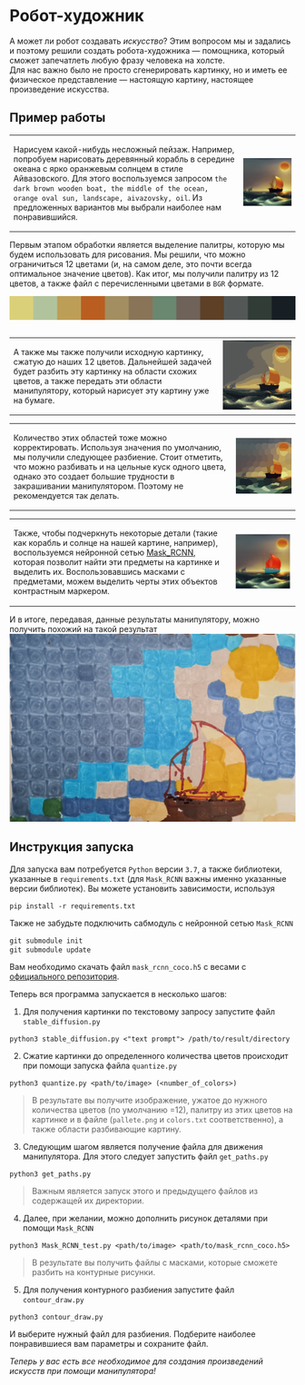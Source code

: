 # Робот-художник
А может ли робот создавать _искусство_? Этим вопросом мы и задались и поэтому решили создать робота-художника — помощника, который сможет запечатлеть любую фразу человека на холсте.  
Для нас важно было не просто сгенерировать картинку, но и иметь ее физическое представление — настоящую картину, настоящее произведение искусства. 

## Пример работы

<table>
    <tr>
     <td><p>Нарисуем какой-нибудь несложный пейзаж. Например, попробуем нарисовать деревянный корабль в середине океана с ярко оранжевым солнцем в стиле Айвазовского. Для этого воспользуемся запросом <code>the dark brown wooden boat, the middle of the ocean, orange oval sun, landscape, aivazovsky, oil</code>. Из предложенных вариантов мы выбрали наиболее нам понравившийся. </p></td>
     <td><img src='images/stable_diffusion_ex.png'></td>
    </tr>
</table>

<table>
    <tr>
        <p>Первым этапом обработки является выделение палитры, которую мы будем использовать для рисования. Мы решили, что можно ограничиться 12 цветами (и, на самом деле, это почти всегда оптимальное значение цветов). Как итог, мы получили палитру из 12 цветов, а также файл с перечисленными цветами в <code>BGR</code> формате.
        </p>
    </tr>
    <tr>
        <img src='images/pallete.png'>
    </tr>
</table>

<table>
    <tr>
     <td><p>А также мы также получили исходную картинку, сжатую до наших 12 цветов. Дальнейшей задачей будет разбить эту картинку на области схожих цветов, а также передать эти области манипулятору, который нарисует эту картину уже на бумаге.</p></td>
     <td><img src='images/quantized_image.png'></td>
    </tr>
</table>

<table>
    <tr>
     <td><p>Количество этих областей тоже можно корректировать. Используя значения по умолчанию, мы получили следующее разбиение. Стоит отметить, что можно разбивать и на цельные куск одного цвета, однако это создает большие трудности в закрашивании манипулятором. Поэтому не рекомендуется так делать.</p></td>
     <td><img src='images/image_with_contours.jpg'></td>
    </tr>
</table>

<table>
    <tr>
     <td><p>Также, чтобы подчеркнуть некоторые детали (такие как корабль и солнце на нашей картине, например), воспользуемся нейронной сетью <a href="https://github.com/matterport/Mask_RCNN">Mask_RCNN</a>, которая позволит найти эти предметы на картинке и выделить их. Воспользовавшись масками с предметами, можем выделить черты этих объектов контрастным маркером.</p></td>
     <td><img src='images/Masks_RCNN.jpeg'></td>
    </tr>
</table>

И в итоге, передавая, данные результаты манипулятору, можно получить похожий на такой результат
![Result](images/result.jpeg)

## Инструкция запуска
Для запуска вам потребуется `Python` версии `3.7`, а также библиотеки, указанные в `requirements.txt` (для `Mask_RCNN` важны именно указанные версии библиотек). Вы можете установить зависимости, используя
```
pip install -r requirements.txt
```
Также не забудьте подключить сабмодуль с нейронной сетью `Mask_RCNN`
```
git submodule init
git submodule update
```
Вам необходимо скачать файл `mask_rcnn_coco.h5` с весами с [официального репозитория](https://github.com/matterport/Mask_RCNN/releases).

Теперь вся программа запускается в несколько шагов:
1. Для получения картинки по текстовому запросу запустите файл `stable_diffusion.py`
```
python3 stable_diffusion.py <"text prompt"> /path/to/result/directory
```
2. Сжатие картинки до определенного количества цветов происходит при помощи запуска файла `quantize.py`
```
python3 quantize.py <path/to/image> (<number_of_colors>)
```
> В результате вы получите изображение, ужатое до нужного количества цветов (по умолчанию =12), палитру из этих цветов на картинке и в файле (`pallete.png` и `colors.txt` соответственно), а также области разбивающие картину.
3. Следующим шагом является получение файла для движения манипулятора. Для этого следует запустить файл `get_paths.py`
```
python3 get_paths.py
```
> Важным является запуск этого и предыдущего файлов из содержащей их директории.
4. Далее, при желании, можно дополнить рисунок деталями при помощи `Mask_RCNN`
```
python3 Mask_RCNN_test.py <path/to/image> <path/to/mask_rcnn_coco.h5>
```
> В результате вы получить файлы с масками, которые сможете разбить на контурные рисунки.
5. Для получения контурного разбиения запустите файл `contour_draw.py`
```
python3 contour_draw.py
```
И выберите нужный файл для разбиения. Подберите наиболее понравившиеся вам параметры и сохраните файл.


_Теперь у вас есть все необходимое для создания произведений искусств при помощи манипулятора!_
